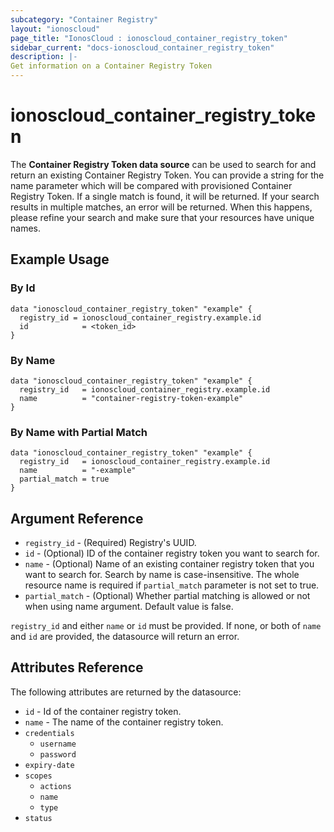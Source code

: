 ```yaml
---
subcategory: "Container Registry"
layout: "ionoscloud"
page_title: "IonosCloud : ionoscloud_container_registry_token"
sidebar_current: "docs-ionoscloud_container_registry_token"
description: |-
Get information on a Container Registry Token
---
```


# ionoscloud_container_registry_token

The **Container Registry Token data source** can be used to search for and return an existing Container Registry Token.
You can provide a string for the name parameter which will be compared with provisioned Container Registry Token.
If a single match is found, it will be returned. If your search results in multiple matches, an error will be returned.
When this happens, please refine your search and make sure that your resources have unique names.

## Example Usage

### By Id
```hcl
data "ionoscloud_container_registry_token" "example" {
  registry_id = ionoscloud_container_registry.example.id
  id			= <token_id>
}
```

### By Name
```hcl
data "ionoscloud_container_registry_token" "example" {
  registry_id   = ionoscloud_container_registry.example.id
  name			= "container-registry-token-example"
}
```

### By Name with Partial Match
```hcl
data "ionoscloud_container_registry_token" "example" {
  registry_id   = ionoscloud_container_registry.example.id
  name			= "-example"
  partial_match = true
}
```

## Argument Reference

* `registry_id` - (Required) Registry's UUID.
* `id` - (Optional) ID of the container registry token you want to search for.
* `name` - (Optional) Name of an existing container registry token that you want to search for. Search by name is case-insensitive. The whole resource name is required if `partial_match` parameter is not set to true.
* `partial_match` - (Optional) Whether partial matching is allowed or not when using name argument. Default value is false.

`registry_id` and either `name` or `id` must be provided. If none, or both of `name` and `id` are provided, the datasource will return an error.

## Attributes Reference

The following attributes are returned by the datasource:

* `id` - Id of the container registry token.
* `name` - The name of the container registry token.
* `credentials` 
    * `username`
    * `password`
* `expiry-date`
* `scopes`
  * `actions`
  * `name`
  * `type`
* `status` 
